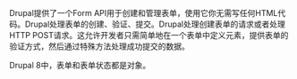 Drupal提供了一个Form API用于创建和管理表单，使用它你无需写任何HTML代码。Drupal处理表单的创建、验证、提交。Drupal处理创建表单的请求或者处理HTTP POST请求。这允许开发者只需简单地在一个表单中定义元素，提供表单的验证方式，然后通过特殊方法处理成功提交的数据。

Drupal 8中，表单和表单状态都是对象。

